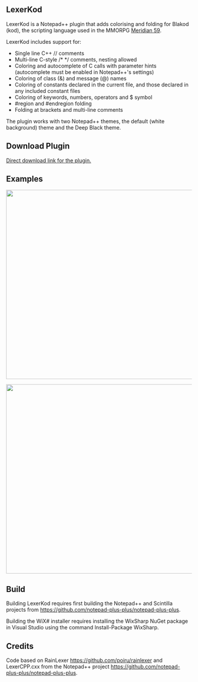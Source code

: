 LexerKod
--------------

LexerKod is a Notepad++ plugin that adds colorising and folding for
Blakod (kod), the scripting language used in the MMORPG [Meridian 59](https://www.meridiannext.com).

LexerKod includes support for:
* Single line C++ // comments
* Multi-line C-style /* */ comments, nesting allowed
* Coloring and autocomplete of C calls with parameter hints
(autocomplete must be enabled in Notepad++'s settings)
* Coloring of class (&) and message (@) names
* Coloring of constants declared in the current file, and those
declared in any included constant files
* Coloring of keywords, numbers, operators and $ symbol
* #region and #endregion folding
* Folding at brackets and multi-line comments

The plugin works with two Notepad++ themes, the default (white background)
theme and the Deep Black theme.

Download Plugin
--------------
[Direct download link for the plugin.](https://github.com/skittles1/lexerkod/blob/master/WixSharpInstaller/LexerKod.msi?raw=true)

Examples
--------------
<p align="center">
   <img src="http://i.imgur.com/IOceOcS.png" width="512">
</p>
<p align="center">
   <img src="http://i.imgur.com/RiT0Fmb.png" width="512">
</p>

Build
--------------
Building LexerKod requires first building the Notepad++ and Scintilla
projects from https://github.com/notepad-plus-plus/notepad-plus-plus.

Building the WiX# installer requires installing the WixSharp NuGet package
in Visual Studio using the command Install-Package WixSharp.

Credits
--------------
Code based on RainLexer https://github.com/poiru/rainlexer and LexerCPP.cxx
from the Notepad++ project https://github.com/notepad-plus-plus/notepad-plus-plus.
